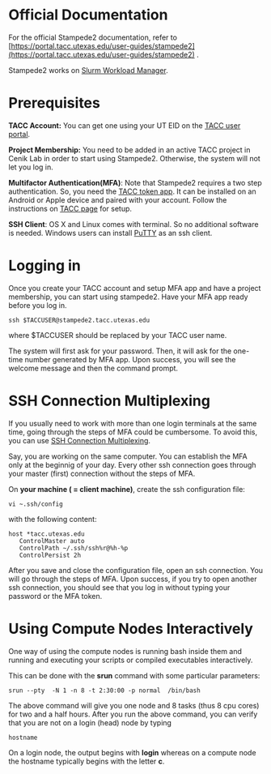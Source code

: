 
# Official Documentation
For the official Stampede2 documentation, refer to 
[https://portal.tacc.utexas.edu/user-guides/stampede2](https://portal.tacc.utexas.edu/user-guides/stampede2) .

Stampede2 works on
[Slurm Workload Manager](https://slurm.schedmd.com/).

# Prerequisites

**TACC Account:** You can get one using your UT EID on the 
[TACC user portal](https://portal.tacc.utexas.edu/).

**Project Membership:** You need to be added in an active TACC project in Cenik Lab in order to start using Stampede2. Otherwise, the system will not let you log in.

**Multifactor Authentication(MFA)**: Note that Stampede2 requires a two step authentication. 
So, you need the 
[TACC token app](https://portal.tacc.utexas.edu/tutorials/multifactor-authentication). 
It can be installed on an Android or Apple device and paired with your account. Follow the instructions on 
[TACC page](https://portal.tacc.utexas.edu/tutorials/multifactor-authentication) for setup.

**SSH Client**: OS X and Linux comes with terminal. So no additional software is needed. 
Windows users can install [PuTTY](https://www.putty.org/) as an ssh client.

# Logging in
Once you create your TACC account and setup MFA app and have a project membership, 
you can start using stampede2. Have your MFA app ready before you log in.

```
ssh $TACCUSER@stampede2.tacc.utexas.edu
```
where $TACCUSER should be replaced by your TACC user name.

The system will first ask for your password. Then, it will ask for the one-time number generated by MFA app. 
Upon success, you will see the welcome message and then the command prompt.


# SSH Connection Multiplexing

If you usually need to work with more than one login terminals at the same time, 
going through the steps of MFA could be cumbersome.
To avoid this, you can use 
[SSH Connection Multiplexing](https://en.wikibooks.org/wiki/OpenSSH/Cookbook/Multiplexing). 

Say, you are working on the same computer. You can establish the MFA only at the beginnig of your day. 
Every other ssh connection goes through your master (first) connection without the steps of MFA.

On **your machine ( = client machine)**, create the ssh configuration file:
```
vi ~.ssh/config
```
with the following content:
```
host *tacc.utexas.edu
   ControlMaster auto
   ControlPath ~/.ssh/ssh%r@%h-%p
   ControlPersist 2h
```

After you save and close the configuration file, open an ssh connection. You will go through the steps of MFA.
Upon success, if you try to open another ssh connection, 
you should see that you log in without typing your password or the MFA token.  


# Using Compute Nodes Interactively

One way of using the compute nodes is running bash inside them and running and executing your scripts or compiled executables interactively.

This can be done with the **srun** command with some particular parameters:
```
srun --pty  -N 1 -n 8 -t 2:30:00 -p normal  /bin/bash
```
The above command will give you one node and 8 tasks (thus 8 cpu cores) for two and a half hours.
After you run the above command, you can verify that you are not on a login (head) node by typing 
```
hostname
```
On a login node, the output begins with **login** whereas on a compute node the hostname typically begins with the letter **c**.
